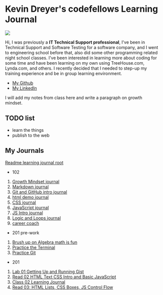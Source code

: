 # Kevin Dreyer's codefellows Learning Journal
![](https://upload.wikimedia.org/wikipedia/commons/thumb/b/b8/An_Teallach_panorama.jpg/2880px-An_Teallach_panorama.jpg)

Hi, I was previously a **IT Technical Support professional**, I've been in Technical Support and Software Testing for a software company, and I went to engineering school before that, also did some other programming related night school classes.  I've been interested in learning more about coding for some time and have been learning on my own using TreeHouse.com, Lynda.com, and others.  I recently decided that I needed to step-up my training experience and be in group learning environment.

* [My Github](https://github.com/astrokd)
* [My LinkedIn](https://www.linkedin.com/in/kevinjdreyer/)

I will add my notes from class here and write a paragraph on growth mindset.

## TODO list

+ learn the things 
+ publish to the web 

## My Journals
[Readme learning journal root](README.md)
- 102
1. [Growth Mindset journal](growthmindset.md)
2. [Markdown journal](markdown.md)
3. [Git and GitHub intro journal](Git_GitHub.md)
4. [html demo journal](htmldemo.md)
5. [CSS journal](css.md)
6. [JavaScript journal](JavaScript.md)
7. [JS Intro journal](JS_Intro.md)
8. [Logic and Loops journal](logic_loops.md)
9. [career coach](career_coach.md)
- 201 pre-work
1. [Brush up on Algebra math is fun](mathsisfun.md)
2. [Practice the Terminal](theTerminal.md)
3. [Practice Git](moreGit.md)
- 201
1. [Lab 01 Getting Up and Running Gist](https://gist.github.com/astrokd/0b2f10303b372f6cd3246c24d2c43c20)
2. [Read 02 HTML Text CSS Intro and Basic JavaScript](read02.md)
3. [Class 02 Learning Journal](class2.md)
4. [Read 03: HTML Lists, CSS Boxes, JS Control Flow](read03.md)
